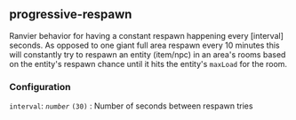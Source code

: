 ## progressive-respawn

Ranvier behavior for having a constant respawn happening every [interval]
seconds. As opposed to one giant full area respawn every 10 minutes this will
constantly try to respawn an entity (item/npc) in an area's rooms based on the
entity's respawn chance until it hits the entity's `maxLoad` for the room.

### Configuration

`interval`: _`number`_ `(30)`
:    Number of seconds between respawn tries
